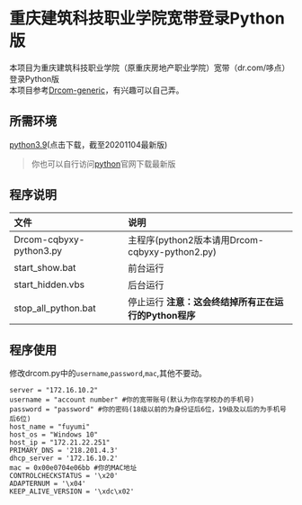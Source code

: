 # 重庆建筑科技职业学院宽带登录Python版
本项目为重庆建筑科技职业学院（原重庆房地产职业学院）宽带（dr.com/哆点）登录Python版  
本项目参考[Drcom-generic](https://github.com/drcoms/drcom-generic)，有兴趣可以自己弄。
## 所需环境
[python3.9](https://www.python.org/ftp/python/3.9.0/python-3.9.0-amd64.exe)(点击下载，截至20201104最新版)
>你也可以自行访问[python](https://www.python.org/downloads/windows/)官网下载最新版
## 程序说明
|文件|说明|
|:-|:-|
|Drcom-cqbyxy-python3.py|主程序(python2版本请用Drcom-cqbyxy-python2.py)|
|start_show.bat|前台运行|
|start_hidden.vbs|后台运行|
|stop_all_python.bat|停止运行 **注意：这会终结掉所有正在运行的Python程序**|

## 程序使用
修改drcom.py中的`username`,`password`,`mac`,其他不要动。
```
server = "172.16.10.2"
username = "account number" #你的宽带账号(默认为你在学校办的手机号)
password = "password" #你的密码(18级以前的为身份证后6位，19级及以后的为手机号后6位)
host_name = "fuyumi"
host_os = "Windows 10"
host_ip = "172.21.22.251"
PRIMARY_DNS = '218.201.4.3'
dhcp_server = '172.16.10.2'
mac = 0x00e0704e06bb #你的MAC地址
CONTROLCHECKSTATUS = '\x20'
ADAPTERNUM = '\x04'
KEEP_ALIVE_VERSION = '\xdc\x02'
```
